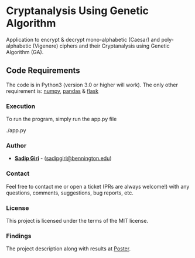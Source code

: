 # Cryptanalysis Using Genetic Algorithm
Application to encrypt & decrypt mono-alphabetic (Caesar) and poly-alphabetic (Vigenere) ciphers and their Cryptanalysis using Genetic Algorithm (GA).
<br/>
  
## Code Requirements

The code is in Python3 (version 3.0 or higher will work). The only other requirement is: <a href="https://www.numpy.org/">numpy</a>, <a href="https://pandas.pydata.org">pandas</a> & <a href="http://flask.pocoo.org">flask</a>


### Execution

To run the program, simply run the app.py file

./app.py

### Author

* **<a href="https://sadipgiri.github.io">Sadip Giri</a>** - (sadipgiri@bennington.edu)

### Contact

Feel free to contact me or open a ticket (PRs are always welcome!) with any questions, comments, suggestions, bug reports, etc.

### License

This project is licensed under the terms of the MIT license.

### Findings
The project description along with results at <a href='https://github.com/sadipgiri/cryptography--geneticAlgorithm/blob/master/Poster%20Cryptography%20GA.pdf'>Poster</a>.
